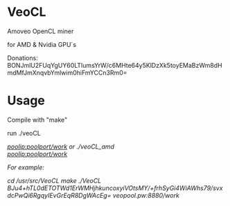 # VeoCL
Amoveo OpenCL miner

for AMD & Nvidia GPU´s

Donations:
BONJmlU2FUqYgUY60LTIumsYrW/c6MHte64y5KlDzXk5toyEMaBzWm8dHmdMfJmXnqvbYmlwim0hiFmYCCn3Rm0=

# Usage
Compile with "make"

run 
./veoCL <address> <poolip:poolport/work>
or
./veoCL_amd <address> <poolip:poolport/work>

For example:

cd /usr/src/VeoCL
make
./VeoCL BJu4+hTL0dETOTWd1ErWMHjhkuncoxyiVOtsMY/+frhSyGi4WiAWhs79/svxdcPwQi6RgqyIEvGrEqR8DgWAcEg= veopool.pw:8880/work